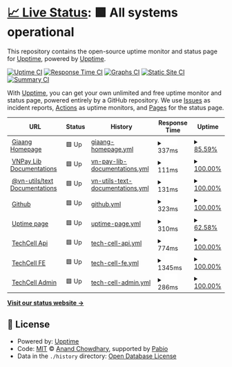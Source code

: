 # [📈 Live Status](https://uptime.giaang.id.vn): <!--live status--> **🟩 All systems operational**

This repository contains the open-source uptime monitor and status page for [Upptime](https://upptime.js.org), powered by [Upptime](https://github.com/upptime/upptime).

[![Uptime CI](https://github.com/upptime/upptime/workflows/Uptime%20CI/badge.svg)](https://github.com/upptime/upptime/actions?query=workflow%3A%22Uptime+CI%22)
[![Response Time CI](https://github.com/upptime/upptime/workflows/Response%20Time%20CI/badge.svg)](https://github.com/upptime/upptime/actions?query=workflow%3A%22Response+Time+CI%22)
[![Graphs CI](https://github.com/upptime/upptime/workflows/Graphs%20CI/badge.svg)](https://github.com/upptime/upptime/actions?query=workflow%3A%22Graphs+CI%22)
[![Static Site CI](https://github.com/upptime/upptime/workflows/Static%20Site%20CI/badge.svg)](https://github.com/upptime/upptime/actions?query=workflow%3A%22Static+Site+CI%22)
[![Summary CI](https://github.com/upptime/upptime/workflows/Summary%20CI/badge.svg)](https://github.com/upptime/upptime/actions?query=workflow%3A%22Summary+CI%22)

With [Upptime](https://upptime.js.org), you can get your own unlimited and free uptime monitor and status page, powered entirely by a GitHub repository. We use [Issues](https://github.com/upptime/upptime/issues) as incident reports, [Actions](https://github.com/upptime/upptime/actions) as uptime monitors, and [Pages](https://uptime.giaang.id.vn) for the status page.

<!--start: status pages-->
<!-- This summary is generated by Upptime (https://github.com/upptime/upptime) -->
<!-- Do not edit this manually, your changes will be overwritten -->
<!-- prettier-ignore -->
| URL | Status | History | Response Time | Uptime |
| --- | ------ | ------- | ------------- | ------ |
| <img alt="" src="https://icons.duckduckgo.com/ip3/giaang.id.vn.ico" height="13"> [Giaang Homepage](https://giaang.id.vn) | 🟩 Up | [giaang-homepage.yml](https://github.com/lehuygiang28/open-source-uptime/commits/HEAD/history/giaang-homepage.yml) | <details><summary><img alt="Response time graph" src="./graphs/giaang-homepage/response-time-week.png" height="20"> 337ms</summary><br><a href="https://uptime.giaang.id.vn/history/giaang-homepage"><img alt="Response time 337" src="https://img.shields.io/endpoint?url=https%3A%2F%2Fraw.githubusercontent.com%2Flehuygiang28%2Fopen-source-uptime%2FHEAD%2Fapi%2Fgiaang-homepage%2Fresponse-time.json"></a><br><a href="https://uptime.giaang.id.vn/history/giaang-homepage"><img alt="24-hour response time 337" src="https://img.shields.io/endpoint?url=https%3A%2F%2Fraw.githubusercontent.com%2Flehuygiang28%2Fopen-source-uptime%2FHEAD%2Fapi%2Fgiaang-homepage%2Fresponse-time-day.json"></a><br><a href="https://uptime.giaang.id.vn/history/giaang-homepage"><img alt="7-day response time 337" src="https://img.shields.io/endpoint?url=https%3A%2F%2Fraw.githubusercontent.com%2Flehuygiang28%2Fopen-source-uptime%2FHEAD%2Fapi%2Fgiaang-homepage%2Fresponse-time-week.json"></a><br><a href="https://uptime.giaang.id.vn/history/giaang-homepage"><img alt="30-day response time 337" src="https://img.shields.io/endpoint?url=https%3A%2F%2Fraw.githubusercontent.com%2Flehuygiang28%2Fopen-source-uptime%2FHEAD%2Fapi%2Fgiaang-homepage%2Fresponse-time-month.json"></a><br><a href="https://uptime.giaang.id.vn/history/giaang-homepage"><img alt="1-year response time 337" src="https://img.shields.io/endpoint?url=https%3A%2F%2Fraw.githubusercontent.com%2Flehuygiang28%2Fopen-source-uptime%2FHEAD%2Fapi%2Fgiaang-homepage%2Fresponse-time-year.json"></a></details> | <details><summary><a href="https://uptime.giaang.id.vn/history/giaang-homepage">85.59%</a></summary><a href="https://uptime.giaang.id.vn/history/giaang-homepage"><img alt="All-time uptime 85.59%" src="https://img.shields.io/endpoint?url=https%3A%2F%2Fraw.githubusercontent.com%2Flehuygiang28%2Fopen-source-uptime%2FHEAD%2Fapi%2Fgiaang-homepage%2Fuptime.json"></a><br><a href="https://uptime.giaang.id.vn/history/giaang-homepage"><img alt="24-hour uptime 85.59%" src="https://img.shields.io/endpoint?url=https%3A%2F%2Fraw.githubusercontent.com%2Flehuygiang28%2Fopen-source-uptime%2FHEAD%2Fapi%2Fgiaang-homepage%2Fuptime-day.json"></a><br><a href="https://uptime.giaang.id.vn/history/giaang-homepage"><img alt="7-day uptime 85.59%" src="https://img.shields.io/endpoint?url=https%3A%2F%2Fraw.githubusercontent.com%2Flehuygiang28%2Fopen-source-uptime%2FHEAD%2Fapi%2Fgiaang-homepage%2Fuptime-week.json"></a><br><a href="https://uptime.giaang.id.vn/history/giaang-homepage"><img alt="30-day uptime 85.59%" src="https://img.shields.io/endpoint?url=https%3A%2F%2Fraw.githubusercontent.com%2Flehuygiang28%2Fopen-source-uptime%2FHEAD%2Fapi%2Fgiaang-homepage%2Fuptime-month.json"></a><br><a href="https://uptime.giaang.id.vn/history/giaang-homepage"><img alt="1-year uptime 85.59%" src="https://img.shields.io/endpoint?url=https%3A%2F%2Fraw.githubusercontent.com%2Flehuygiang28%2Fopen-source-uptime%2FHEAD%2Fapi%2Fgiaang-homepage%2Fuptime-year.json"></a></details>
| <img alt="" src="https://icons.duckduckgo.com/ip3/vnpay-lib.vercel.app.ico" height="13"> [VNPay Lib Documentations](https://vnpay-lib.vercel.app) | 🟩 Up | [vn-pay-lib-documentations.yml](https://github.com/lehuygiang28/open-source-uptime/commits/HEAD/history/vn-pay-lib-documentations.yml) | <details><summary><img alt="Response time graph" src="./graphs/vn-pay-lib-documentations/response-time-week.png" height="20"> 111ms</summary><br><a href="https://uptime.giaang.id.vn/history/vn-pay-lib-documentations"><img alt="Response time 111" src="https://img.shields.io/endpoint?url=https%3A%2F%2Fraw.githubusercontent.com%2Flehuygiang28%2Fopen-source-uptime%2FHEAD%2Fapi%2Fvn-pay-lib-documentations%2Fresponse-time.json"></a><br><a href="https://uptime.giaang.id.vn/history/vn-pay-lib-documentations"><img alt="24-hour response time 111" src="https://img.shields.io/endpoint?url=https%3A%2F%2Fraw.githubusercontent.com%2Flehuygiang28%2Fopen-source-uptime%2FHEAD%2Fapi%2Fvn-pay-lib-documentations%2Fresponse-time-day.json"></a><br><a href="https://uptime.giaang.id.vn/history/vn-pay-lib-documentations"><img alt="7-day response time 111" src="https://img.shields.io/endpoint?url=https%3A%2F%2Fraw.githubusercontent.com%2Flehuygiang28%2Fopen-source-uptime%2FHEAD%2Fapi%2Fvn-pay-lib-documentations%2Fresponse-time-week.json"></a><br><a href="https://uptime.giaang.id.vn/history/vn-pay-lib-documentations"><img alt="30-day response time 111" src="https://img.shields.io/endpoint?url=https%3A%2F%2Fraw.githubusercontent.com%2Flehuygiang28%2Fopen-source-uptime%2FHEAD%2Fapi%2Fvn-pay-lib-documentations%2Fresponse-time-month.json"></a><br><a href="https://uptime.giaang.id.vn/history/vn-pay-lib-documentations"><img alt="1-year response time 111" src="https://img.shields.io/endpoint?url=https%3A%2F%2Fraw.githubusercontent.com%2Flehuygiang28%2Fopen-source-uptime%2FHEAD%2Fapi%2Fvn-pay-lib-documentations%2Fresponse-time-year.json"></a></details> | <details><summary><a href="https://uptime.giaang.id.vn/history/vn-pay-lib-documentations">100.00%</a></summary><a href="https://uptime.giaang.id.vn/history/vn-pay-lib-documentations"><img alt="All-time uptime 100.00%" src="https://img.shields.io/endpoint?url=https%3A%2F%2Fraw.githubusercontent.com%2Flehuygiang28%2Fopen-source-uptime%2FHEAD%2Fapi%2Fvn-pay-lib-documentations%2Fuptime.json"></a><br><a href="https://uptime.giaang.id.vn/history/vn-pay-lib-documentations"><img alt="24-hour uptime 100.00%" src="https://img.shields.io/endpoint?url=https%3A%2F%2Fraw.githubusercontent.com%2Flehuygiang28%2Fopen-source-uptime%2FHEAD%2Fapi%2Fvn-pay-lib-documentations%2Fuptime-day.json"></a><br><a href="https://uptime.giaang.id.vn/history/vn-pay-lib-documentations"><img alt="7-day uptime 100.00%" src="https://img.shields.io/endpoint?url=https%3A%2F%2Fraw.githubusercontent.com%2Flehuygiang28%2Fopen-source-uptime%2FHEAD%2Fapi%2Fvn-pay-lib-documentations%2Fuptime-week.json"></a><br><a href="https://uptime.giaang.id.vn/history/vn-pay-lib-documentations"><img alt="30-day uptime 100.00%" src="https://img.shields.io/endpoint?url=https%3A%2F%2Fraw.githubusercontent.com%2Flehuygiang28%2Fopen-source-uptime%2FHEAD%2Fapi%2Fvn-pay-lib-documentations%2Fuptime-month.json"></a><br><a href="https://uptime.giaang.id.vn/history/vn-pay-lib-documentations"><img alt="1-year uptime 100.00%" src="https://img.shields.io/endpoint?url=https%3A%2F%2Fraw.githubusercontent.com%2Flehuygiang28%2Fopen-source-uptime%2FHEAD%2Fapi%2Fvn-pay-lib-documentations%2Fuptime-year.json"></a></details>
| <img alt="" src="https://icons.duckduckgo.com/ip3/vn-text.vercel.app.ico" height="13"> [@vn-utils/text Documentations](https://vn-text.vercel.app) | 🟩 Up | [vn-utils-text-documentations.yml](https://github.com/lehuygiang28/open-source-uptime/commits/HEAD/history/vn-utils-text-documentations.yml) | <details><summary><img alt="Response time graph" src="./graphs/vn-utils-text-documentations/response-time-week.png" height="20"> 131ms</summary><br><a href="https://uptime.giaang.id.vn/history/vn-utils-text-documentations"><img alt="Response time 131" src="https://img.shields.io/endpoint?url=https%3A%2F%2Fraw.githubusercontent.com%2Flehuygiang28%2Fopen-source-uptime%2FHEAD%2Fapi%2Fvn-utils-text-documentations%2Fresponse-time.json"></a><br><a href="https://uptime.giaang.id.vn/history/vn-utils-text-documentations"><img alt="24-hour response time 131" src="https://img.shields.io/endpoint?url=https%3A%2F%2Fraw.githubusercontent.com%2Flehuygiang28%2Fopen-source-uptime%2FHEAD%2Fapi%2Fvn-utils-text-documentations%2Fresponse-time-day.json"></a><br><a href="https://uptime.giaang.id.vn/history/vn-utils-text-documentations"><img alt="7-day response time 131" src="https://img.shields.io/endpoint?url=https%3A%2F%2Fraw.githubusercontent.com%2Flehuygiang28%2Fopen-source-uptime%2FHEAD%2Fapi%2Fvn-utils-text-documentations%2Fresponse-time-week.json"></a><br><a href="https://uptime.giaang.id.vn/history/vn-utils-text-documentations"><img alt="30-day response time 131" src="https://img.shields.io/endpoint?url=https%3A%2F%2Fraw.githubusercontent.com%2Flehuygiang28%2Fopen-source-uptime%2FHEAD%2Fapi%2Fvn-utils-text-documentations%2Fresponse-time-month.json"></a><br><a href="https://uptime.giaang.id.vn/history/vn-utils-text-documentations"><img alt="1-year response time 131" src="https://img.shields.io/endpoint?url=https%3A%2F%2Fraw.githubusercontent.com%2Flehuygiang28%2Fopen-source-uptime%2FHEAD%2Fapi%2Fvn-utils-text-documentations%2Fresponse-time-year.json"></a></details> | <details><summary><a href="https://uptime.giaang.id.vn/history/vn-utils-text-documentations">100.00%</a></summary><a href="https://uptime.giaang.id.vn/history/vn-utils-text-documentations"><img alt="All-time uptime 100.00%" src="https://img.shields.io/endpoint?url=https%3A%2F%2Fraw.githubusercontent.com%2Flehuygiang28%2Fopen-source-uptime%2FHEAD%2Fapi%2Fvn-utils-text-documentations%2Fuptime.json"></a><br><a href="https://uptime.giaang.id.vn/history/vn-utils-text-documentations"><img alt="24-hour uptime 100.00%" src="https://img.shields.io/endpoint?url=https%3A%2F%2Fraw.githubusercontent.com%2Flehuygiang28%2Fopen-source-uptime%2FHEAD%2Fapi%2Fvn-utils-text-documentations%2Fuptime-day.json"></a><br><a href="https://uptime.giaang.id.vn/history/vn-utils-text-documentations"><img alt="7-day uptime 100.00%" src="https://img.shields.io/endpoint?url=https%3A%2F%2Fraw.githubusercontent.com%2Flehuygiang28%2Fopen-source-uptime%2FHEAD%2Fapi%2Fvn-utils-text-documentations%2Fuptime-week.json"></a><br><a href="https://uptime.giaang.id.vn/history/vn-utils-text-documentations"><img alt="30-day uptime 100.00%" src="https://img.shields.io/endpoint?url=https%3A%2F%2Fraw.githubusercontent.com%2Flehuygiang28%2Fopen-source-uptime%2FHEAD%2Fapi%2Fvn-utils-text-documentations%2Fuptime-month.json"></a><br><a href="https://uptime.giaang.id.vn/history/vn-utils-text-documentations"><img alt="1-year uptime 100.00%" src="https://img.shields.io/endpoint?url=https%3A%2F%2Fraw.githubusercontent.com%2Flehuygiang28%2Fopen-source-uptime%2FHEAD%2Fapi%2Fvn-utils-text-documentations%2Fuptime-year.json"></a></details>
| <img alt="" src="https://icons.duckduckgo.com/ip3/github.com.ico" height="13"> [Github](https://github.com/lehuygiang28) | 🟩 Up | [github.yml](https://github.com/lehuygiang28/open-source-uptime/commits/HEAD/history/github.yml) | <details><summary><img alt="Response time graph" src="./graphs/github/response-time-week.png" height="20"> 323ms</summary><br><a href="https://uptime.giaang.id.vn/history/github"><img alt="Response time 323" src="https://img.shields.io/endpoint?url=https%3A%2F%2Fraw.githubusercontent.com%2Flehuygiang28%2Fopen-source-uptime%2FHEAD%2Fapi%2Fgithub%2Fresponse-time.json"></a><br><a href="https://uptime.giaang.id.vn/history/github"><img alt="24-hour response time 323" src="https://img.shields.io/endpoint?url=https%3A%2F%2Fraw.githubusercontent.com%2Flehuygiang28%2Fopen-source-uptime%2FHEAD%2Fapi%2Fgithub%2Fresponse-time-day.json"></a><br><a href="https://uptime.giaang.id.vn/history/github"><img alt="7-day response time 323" src="https://img.shields.io/endpoint?url=https%3A%2F%2Fraw.githubusercontent.com%2Flehuygiang28%2Fopen-source-uptime%2FHEAD%2Fapi%2Fgithub%2Fresponse-time-week.json"></a><br><a href="https://uptime.giaang.id.vn/history/github"><img alt="30-day response time 323" src="https://img.shields.io/endpoint?url=https%3A%2F%2Fraw.githubusercontent.com%2Flehuygiang28%2Fopen-source-uptime%2FHEAD%2Fapi%2Fgithub%2Fresponse-time-month.json"></a><br><a href="https://uptime.giaang.id.vn/history/github"><img alt="1-year response time 323" src="https://img.shields.io/endpoint?url=https%3A%2F%2Fraw.githubusercontent.com%2Flehuygiang28%2Fopen-source-uptime%2FHEAD%2Fapi%2Fgithub%2Fresponse-time-year.json"></a></details> | <details><summary><a href="https://uptime.giaang.id.vn/history/github">100.00%</a></summary><a href="https://uptime.giaang.id.vn/history/github"><img alt="All-time uptime 100.00%" src="https://img.shields.io/endpoint?url=https%3A%2F%2Fraw.githubusercontent.com%2Flehuygiang28%2Fopen-source-uptime%2FHEAD%2Fapi%2Fgithub%2Fuptime.json"></a><br><a href="https://uptime.giaang.id.vn/history/github"><img alt="24-hour uptime 100.00%" src="https://img.shields.io/endpoint?url=https%3A%2F%2Fraw.githubusercontent.com%2Flehuygiang28%2Fopen-source-uptime%2FHEAD%2Fapi%2Fgithub%2Fuptime-day.json"></a><br><a href="https://uptime.giaang.id.vn/history/github"><img alt="7-day uptime 100.00%" src="https://img.shields.io/endpoint?url=https%3A%2F%2Fraw.githubusercontent.com%2Flehuygiang28%2Fopen-source-uptime%2FHEAD%2Fapi%2Fgithub%2Fuptime-week.json"></a><br><a href="https://uptime.giaang.id.vn/history/github"><img alt="30-day uptime 100.00%" src="https://img.shields.io/endpoint?url=https%3A%2F%2Fraw.githubusercontent.com%2Flehuygiang28%2Fopen-source-uptime%2FHEAD%2Fapi%2Fgithub%2Fuptime-month.json"></a><br><a href="https://uptime.giaang.id.vn/history/github"><img alt="1-year uptime 100.00%" src="https://img.shields.io/endpoint?url=https%3A%2F%2Fraw.githubusercontent.com%2Flehuygiang28%2Fopen-source-uptime%2FHEAD%2Fapi%2Fgithub%2Fuptime-year.json"></a></details>
| <img alt="" src="https://icons.duckduckgo.com/ip3/uptime.giaang.id.vn.ico" height="13"> [Uptime page](https://uptime.giaang.id.vn) | 🟩 Up | [uptime-page.yml](https://github.com/lehuygiang28/open-source-uptime/commits/HEAD/history/uptime-page.yml) | <details><summary><img alt="Response time graph" src="./graphs/uptime-page/response-time-week.png" height="20"> 310ms</summary><br><a href="https://uptime.giaang.id.vn/history/uptime-page"><img alt="Response time 310" src="https://img.shields.io/endpoint?url=https%3A%2F%2Fraw.githubusercontent.com%2Flehuygiang28%2Fopen-source-uptime%2FHEAD%2Fapi%2Fuptime-page%2Fresponse-time.json"></a><br><a href="https://uptime.giaang.id.vn/history/uptime-page"><img alt="24-hour response time 310" src="https://img.shields.io/endpoint?url=https%3A%2F%2Fraw.githubusercontent.com%2Flehuygiang28%2Fopen-source-uptime%2FHEAD%2Fapi%2Fuptime-page%2Fresponse-time-day.json"></a><br><a href="https://uptime.giaang.id.vn/history/uptime-page"><img alt="7-day response time 310" src="https://img.shields.io/endpoint?url=https%3A%2F%2Fraw.githubusercontent.com%2Flehuygiang28%2Fopen-source-uptime%2FHEAD%2Fapi%2Fuptime-page%2Fresponse-time-week.json"></a><br><a href="https://uptime.giaang.id.vn/history/uptime-page"><img alt="30-day response time 310" src="https://img.shields.io/endpoint?url=https%3A%2F%2Fraw.githubusercontent.com%2Flehuygiang28%2Fopen-source-uptime%2FHEAD%2Fapi%2Fuptime-page%2Fresponse-time-month.json"></a><br><a href="https://uptime.giaang.id.vn/history/uptime-page"><img alt="1-year response time 310" src="https://img.shields.io/endpoint?url=https%3A%2F%2Fraw.githubusercontent.com%2Flehuygiang28%2Fopen-source-uptime%2FHEAD%2Fapi%2Fuptime-page%2Fresponse-time-year.json"></a></details> | <details><summary><a href="https://uptime.giaang.id.vn/history/uptime-page">62.58%</a></summary><a href="https://uptime.giaang.id.vn/history/uptime-page"><img alt="All-time uptime 62.58%" src="https://img.shields.io/endpoint?url=https%3A%2F%2Fraw.githubusercontent.com%2Flehuygiang28%2Fopen-source-uptime%2FHEAD%2Fapi%2Fuptime-page%2Fuptime.json"></a><br><a href="https://uptime.giaang.id.vn/history/uptime-page"><img alt="24-hour uptime 62.58%" src="https://img.shields.io/endpoint?url=https%3A%2F%2Fraw.githubusercontent.com%2Flehuygiang28%2Fopen-source-uptime%2FHEAD%2Fapi%2Fuptime-page%2Fuptime-day.json"></a><br><a href="https://uptime.giaang.id.vn/history/uptime-page"><img alt="7-day uptime 62.58%" src="https://img.shields.io/endpoint?url=https%3A%2F%2Fraw.githubusercontent.com%2Flehuygiang28%2Fopen-source-uptime%2FHEAD%2Fapi%2Fuptime-page%2Fuptime-week.json"></a><br><a href="https://uptime.giaang.id.vn/history/uptime-page"><img alt="30-day uptime 62.58%" src="https://img.shields.io/endpoint?url=https%3A%2F%2Fraw.githubusercontent.com%2Flehuygiang28%2Fopen-source-uptime%2FHEAD%2Fapi%2Fuptime-page%2Fuptime-month.json"></a><br><a href="https://uptime.giaang.id.vn/history/uptime-page"><img alt="1-year uptime 62.58%" src="https://img.shields.io/endpoint?url=https%3A%2F%2Fraw.githubusercontent.com%2Flehuygiang28%2Fopen-source-uptime%2FHEAD%2Fapi%2Fuptime-page%2Fuptime-year.json"></a></details>
| <img alt="" src="https://icons.duckduckgo.com/ip3/api.techcell.cloud.ico" height="13"> [TechCell Api](https://api.techcell.cloud/docs) | 🟩 Up | [tech-cell-api.yml](https://github.com/lehuygiang28/open-source-uptime/commits/HEAD/history/tech-cell-api.yml) | <details><summary><img alt="Response time graph" src="./graphs/tech-cell-api/response-time-week.png" height="20"> 774ms</summary><br><a href="https://uptime.giaang.id.vn/history/tech-cell-api"><img alt="Response time 774" src="https://img.shields.io/endpoint?url=https%3A%2F%2Fraw.githubusercontent.com%2Flehuygiang28%2Fopen-source-uptime%2FHEAD%2Fapi%2Ftech-cell-api%2Fresponse-time.json"></a><br><a href="https://uptime.giaang.id.vn/history/tech-cell-api"><img alt="24-hour response time 774" src="https://img.shields.io/endpoint?url=https%3A%2F%2Fraw.githubusercontent.com%2Flehuygiang28%2Fopen-source-uptime%2FHEAD%2Fapi%2Ftech-cell-api%2Fresponse-time-day.json"></a><br><a href="https://uptime.giaang.id.vn/history/tech-cell-api"><img alt="7-day response time 774" src="https://img.shields.io/endpoint?url=https%3A%2F%2Fraw.githubusercontent.com%2Flehuygiang28%2Fopen-source-uptime%2FHEAD%2Fapi%2Ftech-cell-api%2Fresponse-time-week.json"></a><br><a href="https://uptime.giaang.id.vn/history/tech-cell-api"><img alt="30-day response time 774" src="https://img.shields.io/endpoint?url=https%3A%2F%2Fraw.githubusercontent.com%2Flehuygiang28%2Fopen-source-uptime%2FHEAD%2Fapi%2Ftech-cell-api%2Fresponse-time-month.json"></a><br><a href="https://uptime.giaang.id.vn/history/tech-cell-api"><img alt="1-year response time 774" src="https://img.shields.io/endpoint?url=https%3A%2F%2Fraw.githubusercontent.com%2Flehuygiang28%2Fopen-source-uptime%2FHEAD%2Fapi%2Ftech-cell-api%2Fresponse-time-year.json"></a></details> | <details><summary><a href="https://uptime.giaang.id.vn/history/tech-cell-api">100.00%</a></summary><a href="https://uptime.giaang.id.vn/history/tech-cell-api"><img alt="All-time uptime 100.00%" src="https://img.shields.io/endpoint?url=https%3A%2F%2Fraw.githubusercontent.com%2Flehuygiang28%2Fopen-source-uptime%2FHEAD%2Fapi%2Ftech-cell-api%2Fuptime.json"></a><br><a href="https://uptime.giaang.id.vn/history/tech-cell-api"><img alt="24-hour uptime 100.00%" src="https://img.shields.io/endpoint?url=https%3A%2F%2Fraw.githubusercontent.com%2Flehuygiang28%2Fopen-source-uptime%2FHEAD%2Fapi%2Ftech-cell-api%2Fuptime-day.json"></a><br><a href="https://uptime.giaang.id.vn/history/tech-cell-api"><img alt="7-day uptime 100.00%" src="https://img.shields.io/endpoint?url=https%3A%2F%2Fraw.githubusercontent.com%2Flehuygiang28%2Fopen-source-uptime%2FHEAD%2Fapi%2Ftech-cell-api%2Fuptime-week.json"></a><br><a href="https://uptime.giaang.id.vn/history/tech-cell-api"><img alt="30-day uptime 100.00%" src="https://img.shields.io/endpoint?url=https%3A%2F%2Fraw.githubusercontent.com%2Flehuygiang28%2Fopen-source-uptime%2FHEAD%2Fapi%2Ftech-cell-api%2Fuptime-month.json"></a><br><a href="https://uptime.giaang.id.vn/history/tech-cell-api"><img alt="1-year uptime 100.00%" src="https://img.shields.io/endpoint?url=https%3A%2F%2Fraw.githubusercontent.com%2Flehuygiang28%2Fopen-source-uptime%2FHEAD%2Fapi%2Ftech-cell-api%2Fuptime-year.json"></a></details>
| <img alt="" src="https://icons.duckduckgo.com/ip3/techcell.cloud.ico" height="13"> [TechCell FE](https://techcell.cloud) | 🟩 Up | [tech-cell-fe.yml](https://github.com/lehuygiang28/open-source-uptime/commits/HEAD/history/tech-cell-fe.yml) | <details><summary><img alt="Response time graph" src="./graphs/tech-cell-fe/response-time-week.png" height="20"> 1345ms</summary><br><a href="https://uptime.giaang.id.vn/history/tech-cell-fe"><img alt="Response time 1345" src="https://img.shields.io/endpoint?url=https%3A%2F%2Fraw.githubusercontent.com%2Flehuygiang28%2Fopen-source-uptime%2FHEAD%2Fapi%2Ftech-cell-fe%2Fresponse-time.json"></a><br><a href="https://uptime.giaang.id.vn/history/tech-cell-fe"><img alt="24-hour response time 1345" src="https://img.shields.io/endpoint?url=https%3A%2F%2Fraw.githubusercontent.com%2Flehuygiang28%2Fopen-source-uptime%2FHEAD%2Fapi%2Ftech-cell-fe%2Fresponse-time-day.json"></a><br><a href="https://uptime.giaang.id.vn/history/tech-cell-fe"><img alt="7-day response time 1345" src="https://img.shields.io/endpoint?url=https%3A%2F%2Fraw.githubusercontent.com%2Flehuygiang28%2Fopen-source-uptime%2FHEAD%2Fapi%2Ftech-cell-fe%2Fresponse-time-week.json"></a><br><a href="https://uptime.giaang.id.vn/history/tech-cell-fe"><img alt="30-day response time 1345" src="https://img.shields.io/endpoint?url=https%3A%2F%2Fraw.githubusercontent.com%2Flehuygiang28%2Fopen-source-uptime%2FHEAD%2Fapi%2Ftech-cell-fe%2Fresponse-time-month.json"></a><br><a href="https://uptime.giaang.id.vn/history/tech-cell-fe"><img alt="1-year response time 1345" src="https://img.shields.io/endpoint?url=https%3A%2F%2Fraw.githubusercontent.com%2Flehuygiang28%2Fopen-source-uptime%2FHEAD%2Fapi%2Ftech-cell-fe%2Fresponse-time-year.json"></a></details> | <details><summary><a href="https://uptime.giaang.id.vn/history/tech-cell-fe">100.00%</a></summary><a href="https://uptime.giaang.id.vn/history/tech-cell-fe"><img alt="All-time uptime 100.00%" src="https://img.shields.io/endpoint?url=https%3A%2F%2Fraw.githubusercontent.com%2Flehuygiang28%2Fopen-source-uptime%2FHEAD%2Fapi%2Ftech-cell-fe%2Fuptime.json"></a><br><a href="https://uptime.giaang.id.vn/history/tech-cell-fe"><img alt="24-hour uptime 100.00%" src="https://img.shields.io/endpoint?url=https%3A%2F%2Fraw.githubusercontent.com%2Flehuygiang28%2Fopen-source-uptime%2FHEAD%2Fapi%2Ftech-cell-fe%2Fuptime-day.json"></a><br><a href="https://uptime.giaang.id.vn/history/tech-cell-fe"><img alt="7-day uptime 100.00%" src="https://img.shields.io/endpoint?url=https%3A%2F%2Fraw.githubusercontent.com%2Flehuygiang28%2Fopen-source-uptime%2FHEAD%2Fapi%2Ftech-cell-fe%2Fuptime-week.json"></a><br><a href="https://uptime.giaang.id.vn/history/tech-cell-fe"><img alt="30-day uptime 100.00%" src="https://img.shields.io/endpoint?url=https%3A%2F%2Fraw.githubusercontent.com%2Flehuygiang28%2Fopen-source-uptime%2FHEAD%2Fapi%2Ftech-cell-fe%2Fuptime-month.json"></a><br><a href="https://uptime.giaang.id.vn/history/tech-cell-fe"><img alt="1-year uptime 100.00%" src="https://img.shields.io/endpoint?url=https%3A%2F%2Fraw.githubusercontent.com%2Flehuygiang28%2Fopen-source-uptime%2FHEAD%2Fapi%2Ftech-cell-fe%2Fuptime-year.json"></a></details>
| <img alt="" src="https://icons.duckduckgo.com/ip3/admin.techcell.cloud.ico" height="13"> [TechCell Admin](https://admin.techcell.cloud) | 🟩 Up | [tech-cell-admin.yml](https://github.com/lehuygiang28/open-source-uptime/commits/HEAD/history/tech-cell-admin.yml) | <details><summary><img alt="Response time graph" src="./graphs/tech-cell-admin/response-time-week.png" height="20"> 286ms</summary><br><a href="https://uptime.giaang.id.vn/history/tech-cell-admin"><img alt="Response time 286" src="https://img.shields.io/endpoint?url=https%3A%2F%2Fraw.githubusercontent.com%2Flehuygiang28%2Fopen-source-uptime%2FHEAD%2Fapi%2Ftech-cell-admin%2Fresponse-time.json"></a><br><a href="https://uptime.giaang.id.vn/history/tech-cell-admin"><img alt="24-hour response time 286" src="https://img.shields.io/endpoint?url=https%3A%2F%2Fraw.githubusercontent.com%2Flehuygiang28%2Fopen-source-uptime%2FHEAD%2Fapi%2Ftech-cell-admin%2Fresponse-time-day.json"></a><br><a href="https://uptime.giaang.id.vn/history/tech-cell-admin"><img alt="7-day response time 286" src="https://img.shields.io/endpoint?url=https%3A%2F%2Fraw.githubusercontent.com%2Flehuygiang28%2Fopen-source-uptime%2FHEAD%2Fapi%2Ftech-cell-admin%2Fresponse-time-week.json"></a><br><a href="https://uptime.giaang.id.vn/history/tech-cell-admin"><img alt="30-day response time 286" src="https://img.shields.io/endpoint?url=https%3A%2F%2Fraw.githubusercontent.com%2Flehuygiang28%2Fopen-source-uptime%2FHEAD%2Fapi%2Ftech-cell-admin%2Fresponse-time-month.json"></a><br><a href="https://uptime.giaang.id.vn/history/tech-cell-admin"><img alt="1-year response time 286" src="https://img.shields.io/endpoint?url=https%3A%2F%2Fraw.githubusercontent.com%2Flehuygiang28%2Fopen-source-uptime%2FHEAD%2Fapi%2Ftech-cell-admin%2Fresponse-time-year.json"></a></details> | <details><summary><a href="https://uptime.giaang.id.vn/history/tech-cell-admin">100.00%</a></summary><a href="https://uptime.giaang.id.vn/history/tech-cell-admin"><img alt="All-time uptime 100.00%" src="https://img.shields.io/endpoint?url=https%3A%2F%2Fraw.githubusercontent.com%2Flehuygiang28%2Fopen-source-uptime%2FHEAD%2Fapi%2Ftech-cell-admin%2Fuptime.json"></a><br><a href="https://uptime.giaang.id.vn/history/tech-cell-admin"><img alt="24-hour uptime 100.00%" src="https://img.shields.io/endpoint?url=https%3A%2F%2Fraw.githubusercontent.com%2Flehuygiang28%2Fopen-source-uptime%2FHEAD%2Fapi%2Ftech-cell-admin%2Fuptime-day.json"></a><br><a href="https://uptime.giaang.id.vn/history/tech-cell-admin"><img alt="7-day uptime 100.00%" src="https://img.shields.io/endpoint?url=https%3A%2F%2Fraw.githubusercontent.com%2Flehuygiang28%2Fopen-source-uptime%2FHEAD%2Fapi%2Ftech-cell-admin%2Fuptime-week.json"></a><br><a href="https://uptime.giaang.id.vn/history/tech-cell-admin"><img alt="30-day uptime 100.00%" src="https://img.shields.io/endpoint?url=https%3A%2F%2Fraw.githubusercontent.com%2Flehuygiang28%2Fopen-source-uptime%2FHEAD%2Fapi%2Ftech-cell-admin%2Fuptime-month.json"></a><br><a href="https://uptime.giaang.id.vn/history/tech-cell-admin"><img alt="1-year uptime 100.00%" src="https://img.shields.io/endpoint?url=https%3A%2F%2Fraw.githubusercontent.com%2Flehuygiang28%2Fopen-source-uptime%2FHEAD%2Fapi%2Ftech-cell-admin%2Fuptime-year.json"></a></details>

<!--end: status pages-->

[**Visit our status website →**](https://uptime.giaang.id.vn)

## 📄 License

- Powered by: [Upptime](https://github.com/upptime/upptime)
- Code: [MIT](./LICENSE) © [Anand Chowdhary](https://anandchowdhary.com), supported by [Pabio](https://pabio.com)
- Data in the `./history` directory: [Open Database License](https://opendatacommons.org/licenses/odbl/1-0/)
